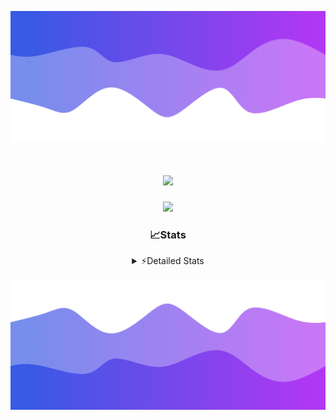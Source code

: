 ![Header](./header.png)
<div align="center">

<h1 align="center">
  <a href="https://git.io/typing-svg">
    <img src="https://readme-typing-svg.herokuapp.com/?lines=Hello,+There!+%F0%9F%91%8B;This+is+chicho.;Owner+on+Ocean;&center=true&size=25">
  </a>
</h1>
  
<p align="center">
  <img src="https://lanyard.cnrad.dev/api/852683595378196480" />
</p>

### 📈Stats
<details>
    <summary> ⚡Detailed Stats</summary>
    <br/>

<!--START_SECTION:waka-->
![Code Time](http://img.shields.io/badge/Code%20Time-1%2C132%20hrs%2039%20mins-blue)

![Profile Views](http://img.shields.io/badge/Profile%20Views-0-blue)

**🐱 My GitHub Data** 

> 📦 225.5 kB Used in GitHub's Storage 
 > 
> 🏆 0 Contributions in the Year 2025
 > 
> 🚫 Not Opted to Hire
 > 
> 📜 15 Public Repositories 
 > 
> 🔑 13 Private Repositories 
 > 
**I'm a Night 🦉** 

```text
🌞 Morning                25 commits          █░░░░░░░░░░░░░░░░░░░░░░░░   04.50 % 
🌆 Daytime                74 commits          ███░░░░░░░░░░░░░░░░░░░░░░   13.33 % 
🌃 Evening                246 commits         ███████████░░░░░░░░░░░░░░   44.32 % 
🌙 Night                  210 commits         █████████░░░░░░░░░░░░░░░░   37.84 % 
```
📅 **I'm Most Productive on Friday** 

```text
Monday                   29 commits          █░░░░░░░░░░░░░░░░░░░░░░░░   05.23 % 
Tuesday                  118 commits         █████░░░░░░░░░░░░░░░░░░░░   21.26 % 
Wednesday                85 commits          ████░░░░░░░░░░░░░░░░░░░░░   15.32 % 
Thursday                 77 commits          ███░░░░░░░░░░░░░░░░░░░░░░   13.87 % 
Friday                   131 commits         ██████░░░░░░░░░░░░░░░░░░░   23.60 % 
Saturday                 63 commits          ███░░░░░░░░░░░░░░░░░░░░░░   11.35 % 
Sunday                   52 commits          ██░░░░░░░░░░░░░░░░░░░░░░░   09.37 % 
```


📊 **This Week I Spent My Time On** 

```text
🕑︎ Time Zone: America/Argentina/Buenos_Aires

💬 Programming Languages: 
TypeScript               15 hrs 6 mins       ██████████████████░░░░░░░   72.99 % 
HTML                     2 hrs 45 mins       ███░░░░░░░░░░░░░░░░░░░░░░   13.29 % 
Python                   2 hrs 9 mins        ███░░░░░░░░░░░░░░░░░░░░░░   10.46 % 
Other                    23 mins             ░░░░░░░░░░░░░░░░░░░░░░░░░   01.87 % 
CSS                      13 mins             ░░░░░░░░░░░░░░░░░░░░░░░░░   01.11 % 

🔥 Editors: 
Cursor                   20 hrs 34 mins      █████████████████████████   99.42 % 
VS Code                  7 mins              ░░░░░░░░░░░░░░░░░░░░░░░░░   00.58 % 

🐱‍💻 Projects: 
ocean-backend            16 hrs 6 mins       ███████████████████░░░░░░   77.79 % 
py                       2 hrs 48 mins       ███░░░░░░░░░░░░░░░░░░░░░░   13.53 % 
front-electro-patagonia-m1 hr 35 mins        ██░░░░░░░░░░░░░░░░░░░░░░░   07.66 % 
templates                7 mins              ░░░░░░░░░░░░░░░░░░░░░░░░░   00.58 % 
Programacion             3 mins              ░░░░░░░░░░░░░░░░░░░░░░░░░   00.26 % 

💻 Operating System: 
Windows                  18 hrs 24 mins      ██████████████████████░░░   88.90 % 
Mac                      2 hrs 17 mins       ███░░░░░░░░░░░░░░░░░░░░░░   11.10 % 
```

**I Mostly Code in JavaScript** 

```text
HTML                     7 repos             █████░░░░░░░░░░░░░░░░░░░░   18.92 % 
TypeScript               4 repos             ███░░░░░░░░░░░░░░░░░░░░░░   10.81 % 
Astro                    2 repos             █░░░░░░░░░░░░░░░░░░░░░░░░   05.41 % 
C                        1 repo              █░░░░░░░░░░░░░░░░░░░░░░░░   02.70 % 
SCSS                     1 repo              █░░░░░░░░░░░░░░░░░░░░░░░░   02.70 % 
```




 Last Updated on 16/03/2025 03:33:22 UTC
<!--END_SECTION:waka-->
</details>

![Footer](./footer.png)
